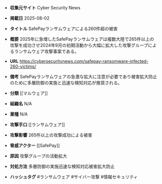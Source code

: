 - **収集元サイト**
Cyber Security News

- **掲載日**
2025-08-02

- **タイトル**
SafePayランサムウェアによる260件超の被害

- **概要**
2025年に急増したSafePayランサムウェアは複数大陸で265件以上の攻撃を成功させ2024年9月の初期活動から大幅に拡大した攻撃グループによるランサムウェア攻撃事案である。

- **URL**
https://cybersecuritynews.com/safepay-ransomware-infected-260-victims/

- **備考**
SafePayランサムウェアの急激な拡大に注意が必要であり被害拡大防止のために多層防御の実施と迅速な検知対応が推奨される。

- **分類**
[[マルウェア]]

- **組織名**
N/A

- **業種**
N/A

- **攻撃手口**
[[ランサムウェア]]

- **攻撃影響**
265件以上の攻撃成功による被害

- **脅威アクター**
[[SafePay]]

- **原因**
攻撃グループの活動拡大

- **対処方法**
多層防御の実施迅速な検知対応被害拡大防止

- **ハッシュタグ**
#ランサムウェア #サイバー攻撃 #情報セキュリティ
